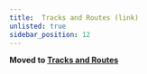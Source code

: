 ```yaml
---
title:  Tracks and Routes (link)
unlisted: true
sidebar_position: 12
---
```



**Moved to [Tracks and Routes](./tracks/)**
